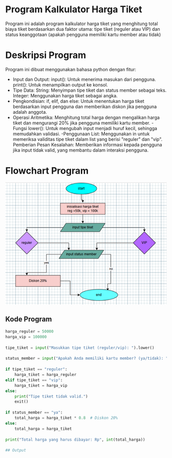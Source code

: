 # Program Kalkulator Harga Tiket
Program ini adalah program kalkulator harga tiket yang menghitung total biaya tiket berdasarkan 
dua faktor utama: tipe tiket (reguler atau VIP) dan status keanggotaan (apakah pengguna memiliki kartu member atau tidak)

# Deskripsi Program 
Program ini dibuat menggunakan bahasa python dengan fitur:

- Input dan Output:
input(): Untuk menerima masukan dari pengguna.
print(): Untuk menampilkan output ke konsol.
- Tipe Data:
String: Menyimpan tipe tiket dan status member sebagai teks.
Integer: Menggunakan harga tiket sebagai angka.
- Pengkondisian:
if, elif, dan else: Untuk menentukan harga tiket berdasarkan input pengguna dan memberikan
diskon jika pengguna adalah anggota.
- Operasi Aritmetika:
Menghitung total harga dengan mengalikan harga tiket dan mengurangi 20% jika pengguna memiliki kartu member.
-Fungsi lower():
Untuk mengubah input menjadi huruf kecil, sehingga memudahkan validasi.
-Penggunaan List:
Menggunakan in untuk memeriksa validitas tipe tiket dalam list yang berisi "reguler" dan "vip".
  Pemberian Pesan Kesalahan:
Memberikan informasi kepada pengguna jika input tidak valid, yang membantu dalam interaksi pengguna.

# Flowchart Program 
![Flowchart](https://github.com/vivitnh23/Lab2py/blob/main/flowchartdiskon.png?raw=true)

## Kode Program 
``` Python
harga_reguler = 50000
harga_vip = 100000

tipe_tiket = input("Masukkan tipe tiket (reguler/vip): ").lower()

status_member = input("Apakah Anda memiliki kartu member? (ya/tidak): ").lower()

if tipe_tiket == "reguler":
    harga_tiket = harga_reguler
elif tipe_tiket == "vip":
    harga_tiket = harga_vip
else:
    print("Tipe tiket tidak valid.")
    exit()

if status_member == "ya":
    total_harga = harga_tiket * 0.8  # Diskon 20%
else:
    total_harga = harga_tiket

print("Total harga yang harus dibayar: Rp", int(total_harga))

## Output 
